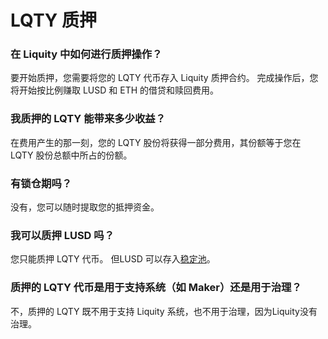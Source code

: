 # LQTY 质押

### **在 Liquity 中如何进行质押操作？**

要开始质押，您需要将您的 LQTY 代币存入 Liquity 质押合约。 完成操作后，您将开始按比例赚取 LUSD 和 ETH 的借贷和赎回费用。

### &#x20;**我质押的 LQTY 能带来多少收益？**

在费用产生的那一刻，您的 LQTY 股份将获得一部分费用，其份额等于您在 LQTY 股份总额中所占的份额。

### &#x20;**有锁仓期吗？**

没有，您可以随时提取您的抵押资金。

### &#x20;**我可以质押 LUSD 吗？**

您只能质押 LQTY 代币。 但LUSD 可以存入[稳定池](https://docs.liquity.org/v/cn/faq/stability-pool-and-liquidations)。

### &#x20;**质押的 LQTY 代币是用于支持系统（如 Maker）还是用于治理？**

不，质押的 LQTY 既不用于支持 Liquity 系统，也不用于治理，因为Liquity没有治理。
